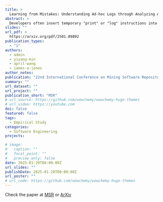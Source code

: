 ```yaml
---
title: >
  Learning from Mistakes: Understanding Ad-hoc Logs through Analyzing Accidental Commits
abstract: >
  Developers often insert temporary "print" or "log" instructions into their code to help them better understand runtime behavior, usually when the code is not behaving as they expected. Despite the fact that such monitoring instructions, or "ad-hoc logs," are so commonly used by developers, there is almost no existing literature that studies developers' practices in how they use them. This paucity of knowledge of the use of these ephemeral logs may be largely due to the fact that they typically only exist in the developers' local environments and are removed before they commit their code to their revision control system. In this work, we overcome this challenge by observing that developers occasionally mistakenly forget to remove such instructions before committing, and then they remove them shortly later. Additionally, we further study such developer logging practices by watching and analyzing live-streamed coding videos. Through these empirical approaches, we study where, how, and why developers use ad-hoc logs to better understand their code and its execution. We collect 27 GB of accidental commits that removed 548,880 ad-hoc logs in JavaScript from GitHub Archive repositories to provide the first large-scale dataset and empirical studies on ad-hoc logging practices. Our results reveal several illuminating findings, including a particular propensity for developers to use ad-hoc logs in asynchronous and callback functions. Our findings provide both empirical evidence and a valuable dataset for researchers and tool developers seeking to enhance ad-hoc logging practices, and potentially deepen our understanding of developers' practices towards understanding of software's runtime behaviors.
slides: ""
url_pdf: >
  https://arxiv.org/pdf/2501.09892
publication_types:
  - "1"
authors:
  - admin
  - yiyang-min
  - april-wang
  - james-a-jones
author_notes:
publication: "22nd International Conference on Mining Software Repositories"
summary: ""
url_dataset: ""
url_project: ""
publication_short: "MSR"
# url_source: https://github.com/wowchemy/wowchemy-hugo-themes
# url_video: https://youtube.com
doi: false
featured: false
tags:
  - Empirical Study
categories:
  - Software Engineering
projects: 

# image:
#   caption: ""
#   focal_point: ""
#   preview_only: false
date: 2025-01-20T00:00:00Z
url_slides: ""
publishDate: 2025-01-20T00:00:00Z
url_poster: ""
# url_code: https://github.com/wowchemy/wowchemy-hugo-themes
---
```

Check the paper at [MSR](https://2025.msrconf.org/details/msr-2025-technical-papers/7/Learning-from-Mistakes-Understanding-Ad-hoc-Logs-through-Analyzing-Accidental-Commit) or [ArXiv](https://arxiv.org/abs/2501.09892)